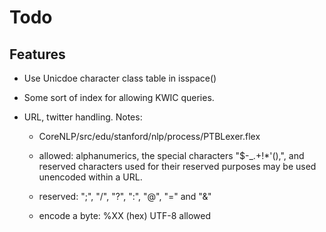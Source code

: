 Todo
====

## Features

  
  * Use Unicdoe character class table in isspace()

  * Some sort of index for allowing KWIC queries.

  * URL, twitter handling. Notes:
    + CoreNLP/src/edu/stanford/nlp/process/PTBLexer.flex

    + allowed: alphanumerics, the special characters "$-_.+!*'(),", and
      reserved characters used for their reserved purposes may be used
      unencoded within a URL.

    + reserved: ";", "/", "?", ":", "@", "=" and "&"

    + encode a byte: %XX (hex) UTF-8 allowed
